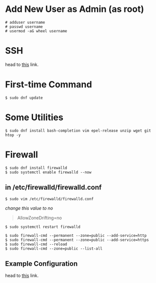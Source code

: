 # Add New User as Admin (as root)
```
# adduser username
# passwd username
# usermod -aG wheel username
```
# SSH
head to [this](/server/ssh.md) link.
# First-time Command
```
$ sudo dnf update
```
# Some Utilities
```
$ sudo dnf install bash-completion vim epel-release unzip wget git htop -y
```
# Firewall
```
$ sudo dnf install firewalld
$ sudo systemctl enable firewalld --now
```
## in /etc/firewalld/firewalld.conf
```
$ sudo vim /etc/firewalld/firewalld.conf
```
_change this value to no_
> AllowZoneDrifting=no
```
$ sudo systemctl restart firewalld
```
```
$ sudo firewall-cmd --permanent --zone=public --add-service=http
$ sudo firewall-cmd --permanent --zone=public --add-service=https
$ sudo firewall-cmd --reload
$ sudo firewall-cmd --zone=public --list-all
```
## Example Configuration
head to [this](/server/example-firewall-config.md) link.

